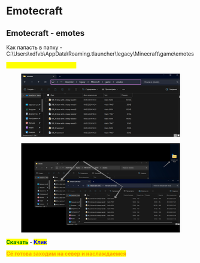 # Emotecraft&#x20;

## Emotecraft  - emotes

Как папасть в папку - C:\Users\xdfvb\AppData\Roaming.tlauncher\legacy\Minecraft\game\emotes



<mark style="color:yellow;">**Как загрузить анмимасые**</mark>



<figure><img src="../../../.gitbook/assets/2024-05-04_14-36-35.png" alt=""><figcaption></figcaption></figure>



<figure><img src="../../../.gitbook/assets/2024-05-04_14-37-59.png" alt=""><figcaption></figcaption></figure>

<mark style="color:green;">**Скачать**</mark> -  <mark style="color:blue;">**Клик**</mark>



<mark style="color:orange;">**Сё готова заходим на север и наслаждаемся**</mark>
